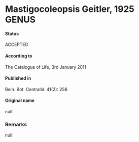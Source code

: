 # Mastigocoleopsis Geitler, 1925 GENUS

#### Status
ACCEPTED

#### According to
The Catalogue of Life, 3rd January 2011

#### Published in
Beih. Bot. Centralbl. 41(2): 258.

#### Original name
null

### Remarks
null